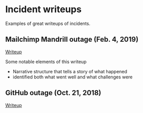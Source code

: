 # Incident writeups

Examples of great writeups of incidents.

## Mailchimp Mandrill outage (Feb. 4, 2019)

[Writeup](https://mailchimp.com/what-we-learned-from-the-recent-mandrill-outage/)

Some notable elements of this writeup

* Narrative structure that tells a story of what happened
* identified both what went well and what challenges were

## GitHub outage (Oct. 21, 2018)

[Writeup](https://github.blog/2018-10-30-oct21-post-incident-analysis/)
